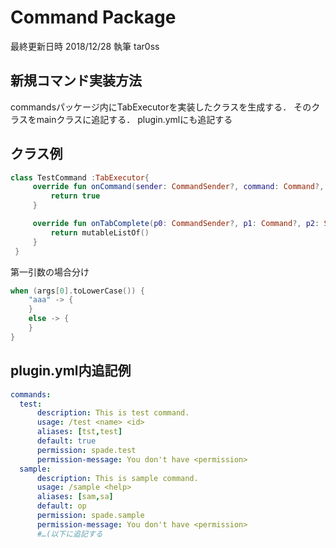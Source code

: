 Command Package
======
最終更新日時 2018/12/28 執筆 tar0ss

新規コマンド実装方法
---
commandsパッケージ内にTabExecutorを実装したクラスを生成する．
そのクラスをmainクラスに追記する．
plugin.ymlにも追記する

クラス例
----
```kotlin
class TestCommand :TabExecutor{
     override fun onCommand(sender: CommandSender?, command: Command?, label: String?, args: Array<out String>?): Boolean {
         return true
     }

     override fun onTabComplete(p0: CommandSender?, p1: Command?, p2: String?, p3: Array<out String>?): MutableList<String> {
         return mutableListOf()
     }
 }
 ```
 
 第一引数の場合分け
 ```kotlin
 when (args[0].toLowerCase()) {
     "aaa" -> {
     }
     else -> {
     }
 }
 ```

 plugin.yml内追記例
 ---
 ```yaml
 commands:
   test:
       description: This is test command.
       usage: /test <name> <id>
       aliases: [tst,test]
       default: true
       permission: spade.test
       permission-message: You don't have <permission>
   sample:
       description: This is sample command.
       usage: /sample <help>
       aliases: [sam,sa]
       default: op
       permission: spade.sample
       permission-message: You don't have <permission>
       #…(以下に追記する
 ```